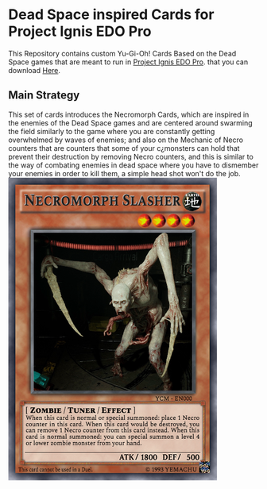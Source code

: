 # Dead Space inspired Cards for Project Ignis EDO Pro
This Repository contains custom Yu-Gi-Oh! Cards Based on the Dead Space games that are meant to run in [Project Ignis EDO Pro]([https://pages.github.com/](https://github.com/ProjectIgnis)). that you can download [Here](https://projectignis.github.io/download.html).
## Main Strategy
This set of cards introduces the Necromorph Cards, which are inspired in the enemies of the Dead Space games and are centered around swarming the field similarly to the game where you are constantly getting overwhelmed by waves of enemies; and also on the Mechanic of Necro counters that are counters that some of your c¿monsters can hold that prevent their destruction by removing Necro counters, and this is similar to the way of combating enemies in dead space where you have to dismember your enemies in order to kill them, a simple head shot won't do the job.
![Necromorph Slasher.](/Pics/1029471.png)
